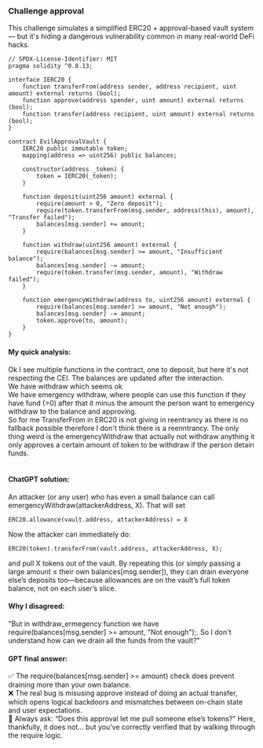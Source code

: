 ### Challenge approval
This challenge simulates a simplified ERC20 + approval-based vault system — but it's hiding a dangerous vulnerability common in many real-world DeFi hacks.

```solidity
// SPDX-License-Identifier: MIT
pragma solidity ^0.8.13;

interface IERC20 {
    function transferFrom(address sender, address recipient, uint amount) external returns (bool);
    function approve(address spender, uint amount) external returns (bool);
    function transfer(address recipient, uint amount) external returns (bool);
}

contract EvilApprovalVault {
    IERC20 public immutable token;
    mapping(address => uint256) public balances;

    constructor(address _token) {
        token = IERC20(_token);
    }

    function deposit(uint256 amount) external {
        require(amount > 0, "Zero deposit");
        require(token.transferFrom(msg.sender, address(this), amount), "Transfer failed");
        balances[msg.sender] += amount;
    }

    function withdraw(uint256 amount) external {
        require(balances[msg.sender] >= amount, "Insufficient balance");
        balances[msg.sender] -= amount;
        require(token.transfer(msg.sender, amount), "Withdraw failed");
    }

    function emergencyWithdraw(address to, uint256 amount) external {
        require(balances[msg.sender] >= amount, "Not enough");
        balances[msg.sender] -= amount;
        token.approve(to, amount);
    }
}
```

#### My quick  analysis:<br>
Ok I   see multiple functions in the contract, one  to deposit, but here it's not respecting the CEI. The balances are updated after the  interaction.<br>
We  have withdraw which seems ok<br>
We have emergency withdraw, where people can use this function if they  have fund  (>0) after that it minus  the amount the person  want to emergency  withdraw to  the balance and approving.<br>
So for me TransferFrom in ERC20  is  not giving in reentrancy  as there  is  no fallback  possible therefore I  don't  think there is a reenntrancy.  The only thing weird is the emergencyWithdraw that actually not withdraw anything it only approves a certain amount  of token to be withdraw if the person  detain  funds.<br><br>

#### ChatGPT solution:<br>
An attacker (or any user) who has even a small balance can call emergencyWithdraw(attackerAddress, X). That will set

```solidity
ERC20.allowance(vault.address, attackerAddress) = X
```
Now the attacker can immediately do:
```solidity
ERC20(token).transferFrom(vault.address, attackerAddress, X);
```
and pull X tokens out of the vault.
By repeating this (or simply passing a large amount ≤ their own balances[msg.sender]), they can drain everyone else’s deposits too—because allowances are on the vault’s full token balance, not on each user’s slice.

#### Why  I  disagreed:
"But in  withdraw_ermegency  function we have require(balances[msg.sender] >= amount, "Not enough");.  So  I don't  understand how  can we drain  all the funds from the vault?"

####  GPT final answer:
✅ The require(balances[msg.sender] >= amount) check does prevent draining more than your own balance.<br>
❌ The real bug is misusing approve instead of doing an actual transfer, which opens logical backdoors and mismatches between on-chain state and user expectations.<br>
👀 Always ask: “Does this approval let me pull someone else’s tokens?” Here, thankfully, it does not… but you’ve correctly verified that by walking through the require logic.<br>
